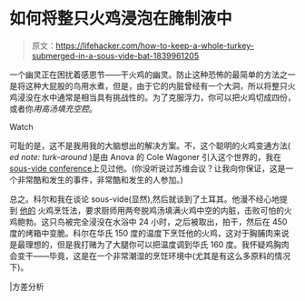 # 如何将整只火鸡浸泡在腌制液中

> 原文：<https://lifehacker.com/how-to-keep-a-whole-turkey-submerged-in-a-sous-vide-bat-1839961205>

一个幽灵正在困扰着感恩节——干火鸡的幽灵。防止这种恐怖的最简单的方法之一是将这种大屁股的鸟用水煮，但是，由于它的内脏曾经有一个大洞，所以将整只火鸡浸没在水中通常是相当具有挑战性的。为了克服浮力，你可以把火鸡切成四份，或者你*用高汤填充空腔*。

Watch

可耻的是，这不是我用我的大脑想出的解决方案。不，这个聪明的火鸡变通方法( *ed note: turk-around* )是由 Anova 的 Cole Wagoner 引入这个世界的，我在[sous-vide conference](https://www.theisva.org/summit2019)上见过他。(你没听说过苏维会议？让我向你保证，这是一个非常酷和发生的事件，非常酷和发生的人参加。)

总之。科尔和我在谈论 sous-vide(显然),然后就谈到了土耳其。他漫不经心地提到 [他的](https://recipes.anovaculinary.com/recipe/sous-vide-whole-turkey) 火鸡烹饪法，要求厨师用两夸脱鸡汤填满火鸡中空的内脏，击败可怕的火鸡鲍勃。这只鸟被完全浸没在水浴中 24 小时，之后被取出，拍干，然后在 450 度的烤箱中变脆。科尔在华氏 150 度的温度下烹饪他的火鸡，这对于胸脯肉来说是最理想的，但是我打赌为了大腿你可以把温度调到华氏 160 度。我怀疑鸡胸肉会变干——毕竟，这是在一个非常潮湿的烹饪环境中(尤其是有这么多原料的情况下)。

|方差分析